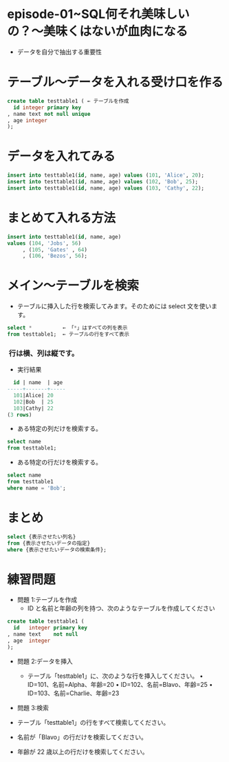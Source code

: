 # episode-01~SQL何それ美味しいの？〜美味くはないが血肉になる
- データを自分で抽出する重要性

# テーブル〜データを入れる受け口を作る
``` sql
create table testtable1 ( ← テーブルを作成 
  id integer primary key
, name text not null unique 
, age integer
);
```

# データを入れてみる
``` sql
insert into testtable1(id, name, age) values (101, 'Alice', 20);
insert into testtable1(id, name, age) values (102, 'Bob', 25);
insert into testtable1(id, name, age) values (103, 'Cathy', 22);
```

# まとめて入れる方法
``` sql
insert into testtable1(id, name, age) 
values (104, 'Jobs', 56)
     , (105, 'Gates' , 64) 
     , (106, 'Bezos', 56);
```

# メイン〜テーブルを検索
- テーブルに挿入した行を検索してみます。そのためには select 文を使います。
``` sql
select *          ← 「*」はすべての列を表示 
from testtable1;  ← テーブルの行をすべて表示
```
###  行は横、列は縦です。

- 実行結果
``` sql
  id | name  | age 
-----+-------+----- 
  101|Alice| 20 
  102|Bob  | 25 
  103|Cathy| 22
(3 rows)
```
- ある特定の列だけを検索する。
``` sql
select name 
from testtable1;
```

- ある特定の行だけを検索する。
``` sql
select name 
from testtable1
where name = 'Bob';
```

# まとめ
``` sql
select {表示させたい列名} 
from {表示させたいデータの指定}
where {表示させたいデータの検索条件};
```

# 練習問題
- 問題 1:テーブルを作成
  - ID と名前と年齢の列を持つ、次のようなテーブルを作成してください
``` sql
create table testtable1 (
  id   integer primary key
, name text    not null
, age  integer
);
```

- 問題 2:データを挿入
  - テーブル「testtable1」に、次のような行を挿入してください。
• ID=101、名前=Alpha、年齢=20 
• ID=102、名前=Blavo、年齢=25
• ID=103、名前=Charlie、年齢=23  

- 問題 3:検索
- テーブル「testtable1」の行をすべて検索してください。
- 名前が「Blavo」の行だけを検索してください。
- 年齢が 22 歳以上の行だけを検索してください。
